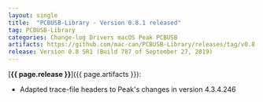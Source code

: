 ```yaml
---
layout: single
title:  "PCBUSB-Library - Version 0.8.1 released"
tag: PCBUSB-Library
categories: Change-log Drivers macOS Peak PCBUSB
artifacts: https://github.com/mac-can/PCBUSB-Library/releases/tag/v0.8.1
release: Version 0.8 SR1 (Build 787 of September 27, 2019)
---
```

[**{{ page.release }}**]({{ page.artifacts }}):

- Adapted trace-file headers to Peak's changes in version 4.3.4.246
